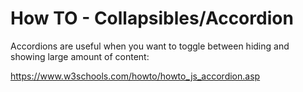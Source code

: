 # How TO - Collapsibles/Accordion

Accordions are useful when you want to toggle between hiding and showing large amount of content:

https://www.w3schools.com/howto/howto_js_accordion.asp



